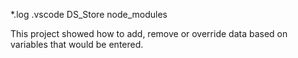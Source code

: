 *.log
.vscode
DS_Store
node_modules

This project showed how to add, remove or override data based on variables that would be entered.